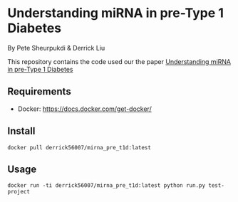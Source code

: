 
# Understanding miRNA in pre-Type 1 Diabetes

By Pete Sheurpukdi & Derrick Liu

This repository contains the code used our the paper [Understanding miRNA in pre-Type 1 Diabetes](https://github.com/Derrick56007/miRNA_preT1Diabetes/raw/master/report.pdf)

Requirements
------------

- Docker: https://docs.docker.com/get-docker/

Install
--------------

```
docker pull derrick56007/mirna_pre_t1d:latest
```

Usage
------------

```
docker run -ti derrick56007/mirna_pre_t1d:latest python run.py test-project
```
